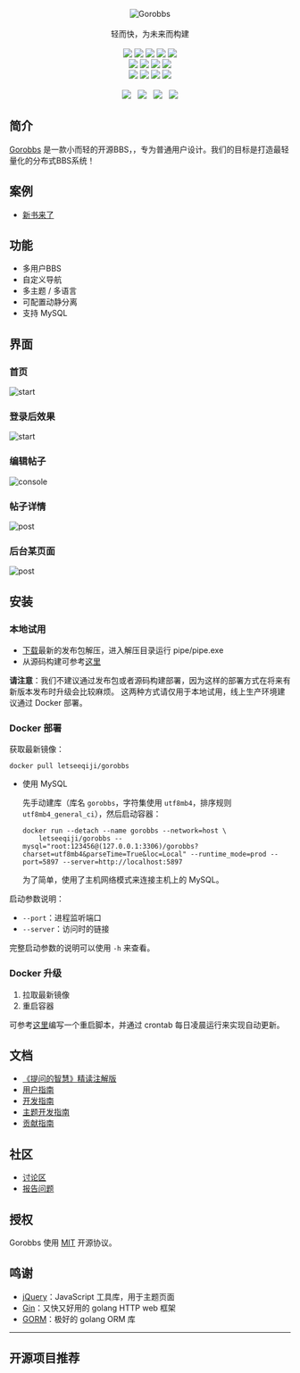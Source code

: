 <p align = "center">
<img alt="Gorobbs" src="http://www.cinshulaile.com/static/upload/logo.png">
<br><br>
轻而快，为未来而构建
<br><br>
<a title="Build Status" target="_blank" href="https://travis-ci.org/b3log/pipe"><img src="https://img.shields.io/travis/b3log/pipe.svg?style=flat-square"></a>
<a title="Go Report Card" target="_blank" href="https://goreportcard.com/report/github.com/b3log/pipe"><img src="https://goreportcard.com/badge/github.com/b3log/pipe?style=flat-square"></a>
<a title="Coverage Status" target="_blank" href="https://coveralls.io/repos/github/b3log/pipe/badge.svg?branch=master"><img src="https://img.shields.io/coveralls/github/b3log/pipe.svg?style=flat-square&color=CC9933"></a>
<a title="Code Size" target="_blank" href="https://github.com/b3log/pipe"><img src="https://img.shields.io/github/languages/code-size/b3log/pipe.svg?style=flat-square"></a>
<a title="GPLv3" target="_blank" href="https://github.com/b3log/pipe/blob/master/LICENSE"><img src="https://img.shields.io/badge/license-GPLv3-orange.svg?style=flat-square"></a>
<br>
<a title="Releases" target="_blank" href="https://github.com/b3log/pipe/releases"><img src="https://img.shields.io/github/release/b3log/pipe.svg?style=flat-square"></a>
<a title="Release Date" target="_blank" href="https://github.com/b3log/pipe/releases"><img src="https://img.shields.io/github/release-date/b3log/pipe.svg?style=flat-square&color=99CCFF"></a>
<a title="Docker Pulls" target="_blank" href="https://hub.docker.com/r/b3log/pipe"><img src="https://img.shields.io/docker/pulls/b3log/pipe.svg?style=flat-square&color=blueviolet"></a>
<a title="Docker Image Size" target="_blank" href="https://hub.docker.com/r/b3log/pipe"><img src="https://img.shields.io/microbadger/image-size/b3log/pipe.svg?style=flat-square&color=ff96b4"></a>
<br>
<a title="GitHub Commits" target="_blank" href="https://github.com/b3log/pipe/commits/master"><img src="https://img.shields.io/github/commit-activity/m/b3log/pipe.svg?style=flat-square"></a>
<a title="Last Commit" target="_blank" href="https://github.com/b3log/pipe/commits/master"><img src="https://img.shields.io/github/last-commit/b3log/pipe.svg?style=flat-square&color=FF9900"></a>
<a title="GitHub Pull Requests" target="_blank" href="https://github.com/b3log/pipe/pulls"><img src="https://img.shields.io/github/issues-pr-closed/b3log/pipe.svg?style=flat-square&color=FF9966"></a>
<a title="Hits" target="_blank" href="https://github.com/b3log/hits"><img src="https://hits.b3log.org/b3log/pipe.svg"></a>
<br><br>
<a title="GitHub Watchers" target="_blank" href="https://github.com/b3log/pipe/watchers"><img src="https://img.shields.io/github/watchers/b3log/pipe.svg?label=Watchers&style=social"></a>&nbsp;&nbsp;
<a title="GitHub Stars" target="_blank" href="https://github.com/b3log/pipe/stargazers"><img src="https://img.shields.io/github/stars/b3log/pipe.svg?label=Stars&style=social"></a>&nbsp;&nbsp;
<a title="GitHub Forks" target="_blank" href="https://github.com/b3log/pipe/network/members"><img src="https://img.shields.io/github/forks/b3log/pipe.svg?label=Forks&style=social"></a>&nbsp;&nbsp;
<a title="Author GitHub Followers" target="_blank" href="https://github.com/88250"><img src="https://img.shields.io/github/followers/88250.svg?label=Followers&style=social"></a>
</p>

## 简介

[Gorobbs](https://github.com/letseeqiji/gorobbs) 是一款小而轻的开源BBS，，专为普通用户设计。我们的目标是打造最轻量化的分布式BBS系统！

## 案例

* [新书来了](http://www.xinshulaile.com)


## 功能

* 多用户BBS
* 自定义导航
* 多主题 / 多语言
* 可配置动静分离
* 支持 MySQL

## 界面

### 首页

![start](http://www.xinshulaile.com/static/upload/index.png)

### 登录后效果

![start](http://www.xinshulaile.com/static/upload/login.png)

### 编辑帖子

![console](http://www.xinshulaile.com/static/upload/thread.png)

### 帖子详情

![post](http://www.xinshulaile.com/static/upload/detail.png)

### 后台某页面

![post](http://www.xinshulaile.com/static/upload/backend.png)


## 安装

### 本地试用

* [下载](https://github.com/b3log/pipe/releases)最新的发布包解压，进入解压目录运行 pipe/pipe.exe
* 从源码构建可参考[这里](https://hacpai.com/article/1533965022328)

**请注意**：我们不建议通过发布包或者源码构建部署，因为这样的部署方式在将来有新版本发布时升级会比较麻烦。
这两种方式请仅用于本地试用，线上生产环境建议通过 Docker 部署。

### Docker 部署

获取最新镜像：

```shell
docker pull letseeqiji/gorobbs
```

* 使用 MySQL

  先手动建库（库名 `gorobbs`，字符集使用 `utf8mb4`，排序规则 `utf8mb4_general_ci`），然后启动容器：
  
  ```shell
  docker run --detach --name gorobbs --network=host \
      letseeqiji/gorobbs --mysql="root:123456@(127.0.0.1:3306)/gorobbs?charset=utf8mb4&parseTime=True&loc=Local" --runtime_mode=prod --port=5897 --server=http://localhost:5897
  ```
  为了简单，使用了主机网络模式来连接主机上的 MySQL。
  

  
启动参数说明：

* `--port`：进程监听端口
* `--server`：访问时的链接

完整启动参数的说明可以使用 `-h` 来查看。

### Docker 升级

1. 拉取最新镜像
2. 重启容器

可参考[这里](https://#)编写一个重启脚本，并通过 crontab 每日凌晨运行来实现自动更新。

## 文档

* [《提问的智慧》精读注解版](https://#)
* [用户指南](https://#)
* [开发指南](https://#)
* [主题开发指南](https://#)
* [贡献指南](https://#)

## 社区

* [讨论区](https://#)
* [报告问题](https://#)

## 授权

Gorobbs 使用 [MIT](https://#) 开源协议。

## 鸣谢

* [jQuery](https://github.com/jquery/jquery)：JavaScript 工具库，用于主题页面
* [Gin](https://github.com/gin-gonic/gin)：又快又好用的 golang HTTP web 框架
* [GORM](https://github.com/jinzhu/gorm)：极好的 golang ORM 库


---

## 开源项目推荐

